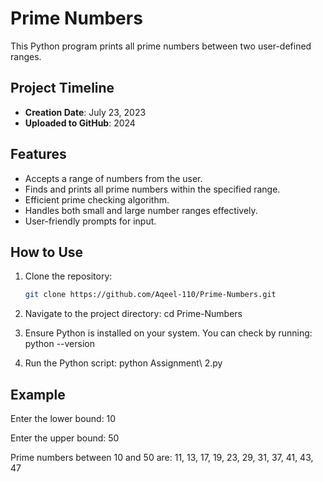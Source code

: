 # Prime Numbers

This Python program prints all prime numbers between two user-defined ranges.

## Project Timeline
- **Creation Date**: July 23, 2023
- **Uploaded to GitHub**: 2024

## Features

- Accepts a range of numbers from the user.
- Finds and prints all prime numbers within the specified range.
- Efficient prime checking algorithm.
- Handles both small and large number ranges effectively.
- User-friendly prompts for input.
  
## How to Use

1. Clone the repository:
   ```bash
   git clone https://github.com/Aqeel-110/Prime-Numbers.git

   
2. Navigate to the project directory:
   cd Prime-Numbers

3. Ensure Python is installed on your system. You can check by running:
   python --version

4. Run the Python script:
   python Assignment\ 2.py

## Example

Enter the lower bound: 10

Enter the upper bound: 50

Prime numbers between 10 and 50 are: 11, 13, 17, 19, 23, 29, 31, 37, 41, 43, 47


   
